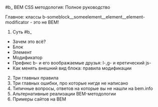 #b_ BEM CSS методология: Полное руководство

Главное: классы b-someblock__someelement__element__element-modificator - это не BEM!

1. Суть #b_
- Зачем это всё?
- Блок
- Элемент
- Модификатор
- Префикс b- и его воображаемые друзья: l-,g- и еретический js-
- Как менять внешний вид блока: правила модификации
2. Три главных правила
3. Три главных ошибки, про которые нигде не написано
4. Типичные вопросы, ответов на которые вы не нашли на bem.info
5. Альтернативные реализации BEM-методологии
6. Примеры сайтов на BEM
